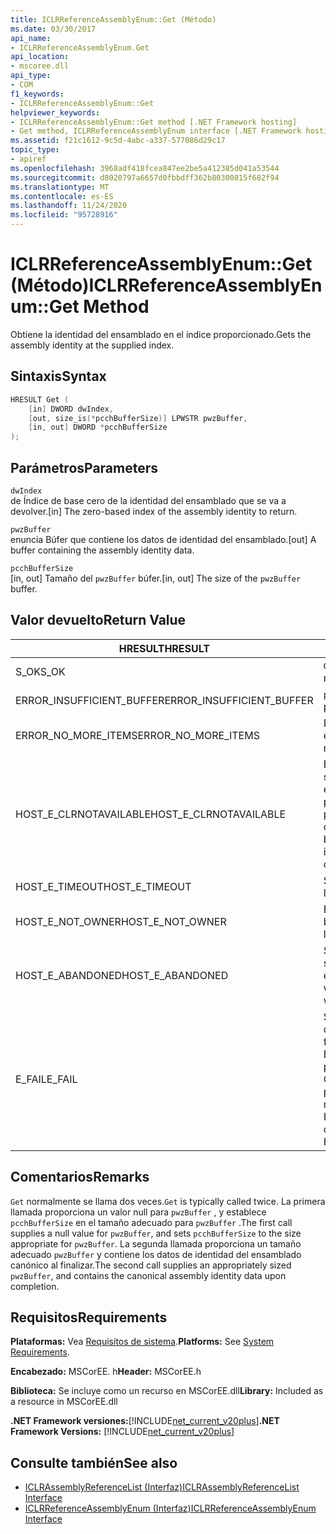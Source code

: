 ```yaml
---
title: ICLRReferenceAssemblyEnum::Get (Método)
ms.date: 03/30/2017
api_name:
- ICLRReferenceAssemblyEnum.Get
api_location:
- mscoree.dll
api_type:
- COM
f1_keywords:
- ICLRReferenceAssemblyEnum::Get
helpviewer_keywords:
- ICLRReferenceAssemblyEnum::Get method [.NET Framework hosting]
- Get method, ICLRReferenceAssemblyEnum interface [.NET Framework hosting]
ms.assetid: f21c1612-9c5d-4abc-a337-577086d29c17
topic_type:
- apiref
ms.openlocfilehash: 3968adf418fcea847ee2be5a412385d041a53544
ms.sourcegitcommit: d8020797a6657d0fbbdff362b80300815f682f94
ms.translationtype: MT
ms.contentlocale: es-ES
ms.lasthandoff: 11/24/2020
ms.locfileid: "95728916"
---
```

# <a name="iclrreferenceassemblyenumget-method"></a><span data-ttu-id="44cc6-102">ICLRReferenceAssemblyEnum::Get (Método)</span><span class="sxs-lookup"><span data-stu-id="44cc6-102">ICLRReferenceAssemblyEnum::Get Method</span></span>

<span data-ttu-id="44cc6-103">Obtiene la identidad del ensamblado en el índice proporcionado.</span><span class="sxs-lookup"><span data-stu-id="44cc6-103">Gets the assembly identity at the supplied index.</span></span>  
  
## <a name="syntax"></a><span data-ttu-id="44cc6-104">Sintaxis</span><span class="sxs-lookup"><span data-stu-id="44cc6-104">Syntax</span></span>  
  
```cpp  
HRESULT Get (  
    [in] DWORD dwIndex,  
    [out, size_is(*pcchBufferSize)] LPWSTR pwzBuffer,  
    [in, out] DWORD *pcchBufferSize  
);  
```  
  
## <a name="parameters"></a><span data-ttu-id="44cc6-105">Parámetros</span><span class="sxs-lookup"><span data-stu-id="44cc6-105">Parameters</span></span>  

 `dwIndex`  
 <span data-ttu-id="44cc6-106">de Índice de base cero de la identidad del ensamblado que se va a devolver.</span><span class="sxs-lookup"><span data-stu-id="44cc6-106">[in] The zero-based index of the assembly identity to return.</span></span>  
  
 `pwzBuffer`  
 <span data-ttu-id="44cc6-107">enuncia Búfer que contiene los datos de identidad del ensamblado.</span><span class="sxs-lookup"><span data-stu-id="44cc6-107">[out] A buffer containing the assembly identity data.</span></span>  
  
 `pcchBufferSize`  
 <span data-ttu-id="44cc6-108">[in, out] Tamaño del `pwzBuffer` búfer.</span><span class="sxs-lookup"><span data-stu-id="44cc6-108">[in, out] The size of the `pwzBuffer` buffer.</span></span>  
  
## <a name="return-value"></a><span data-ttu-id="44cc6-109">Valor devuelto</span><span class="sxs-lookup"><span data-stu-id="44cc6-109">Return Value</span></span>  
  
|<span data-ttu-id="44cc6-110">HRESULT</span><span class="sxs-lookup"><span data-stu-id="44cc6-110">HRESULT</span></span>|<span data-ttu-id="44cc6-111">Descripción</span><span class="sxs-lookup"><span data-stu-id="44cc6-111">Description</span></span>|  
|-------------|-----------------|  
|<span data-ttu-id="44cc6-112">S_OK</span><span class="sxs-lookup"><span data-stu-id="44cc6-112">S_OK</span></span>|<span data-ttu-id="44cc6-113">`Get` se devolvió correctamente.</span><span class="sxs-lookup"><span data-stu-id="44cc6-113">`Get` returned successfully.</span></span>|  
|<span data-ttu-id="44cc6-114">ERROR_INSUFFICIENT_BUFFER</span><span class="sxs-lookup"><span data-stu-id="44cc6-114">ERROR_INSUFFICIENT_BUFFER</span></span>|<span data-ttu-id="44cc6-115">`pwzBuffer` es demasiado pequeño.</span><span class="sxs-lookup"><span data-stu-id="44cc6-115">`pwzBuffer` is too small.</span></span>|  
|<span data-ttu-id="44cc6-116">ERROR_NO_MORE_ITEMS</span><span class="sxs-lookup"><span data-stu-id="44cc6-116">ERROR_NO_MORE_ITEMS</span></span>|<span data-ttu-id="44cc6-117">La enumeración no contiene más elementos.</span><span class="sxs-lookup"><span data-stu-id="44cc6-117">The enumeration contains no more items.</span></span>|  
|<span data-ttu-id="44cc6-118">HOST_E_CLRNOTAVAILABLE</span><span class="sxs-lookup"><span data-stu-id="44cc6-118">HOST_E_CLRNOTAVAILABLE</span></span>|<span data-ttu-id="44cc6-119">El Common Language Runtime (CLR) no se ha cargado en un proceso o el CLR se encuentra en un estado en el que no puede ejecutar código administrado ni procesar la llamada correctamente.</span><span class="sxs-lookup"><span data-stu-id="44cc6-119">The common language runtime (CLR) has not been loaded into a process, or the CLR is in a state in which it cannot run managed code or process the call successfully.</span></span>|  
|<span data-ttu-id="44cc6-120">HOST_E_TIMEOUT</span><span class="sxs-lookup"><span data-stu-id="44cc6-120">HOST_E_TIMEOUT</span></span>|<span data-ttu-id="44cc6-121">Se agotó el tiempo de espera de la llamada.</span><span class="sxs-lookup"><span data-stu-id="44cc6-121">The call timed out.</span></span>|  
|<span data-ttu-id="44cc6-122">HOST_E_NOT_OWNER</span><span class="sxs-lookup"><span data-stu-id="44cc6-122">HOST_E_NOT_OWNER</span></span>|<span data-ttu-id="44cc6-123">El autor de la llamada no posee el bloqueo.</span><span class="sxs-lookup"><span data-stu-id="44cc6-123">The caller does not own the lock.</span></span>|  
|<span data-ttu-id="44cc6-124">HOST_E_ABANDONED</span><span class="sxs-lookup"><span data-stu-id="44cc6-124">HOST_E_ABANDONED</span></span>|<span data-ttu-id="44cc6-125">Se canceló un evento mientras un subproceso o fibra bloqueados estaba esperando en él.</span><span class="sxs-lookup"><span data-stu-id="44cc6-125">An event was canceled while a blocked thread or fiber was waiting on it.</span></span>|  
|<span data-ttu-id="44cc6-126">E_FAIL</span><span class="sxs-lookup"><span data-stu-id="44cc6-126">E_FAIL</span></span>|<span data-ttu-id="44cc6-127">Se produjo un error grave desconocido.</span><span class="sxs-lookup"><span data-stu-id="44cc6-127">An unknown catastrophic failure occurred.</span></span> <span data-ttu-id="44cc6-128">Si un método devuelve E_FAIL, CLR ya no se puede usar en el proceso.</span><span class="sxs-lookup"><span data-stu-id="44cc6-128">If a method returns E_FAIL, the CLR is no longer usable within the process.</span></span> <span data-ttu-id="44cc6-129">Las llamadas subsiguientes a métodos de hospedaje devuelven HOST_E_CLRNOTAVAILABLE.</span><span class="sxs-lookup"><span data-stu-id="44cc6-129">Subsequent calls to hosting methods return HOST_E_CLRNOTAVAILABLE.</span></span>|  
  
## <a name="remarks"></a><span data-ttu-id="44cc6-130">Comentarios</span><span class="sxs-lookup"><span data-stu-id="44cc6-130">Remarks</span></span>  

 <span data-ttu-id="44cc6-131">`Get` normalmente se llama dos veces.</span><span class="sxs-lookup"><span data-stu-id="44cc6-131">`Get` is typically called twice.</span></span> <span data-ttu-id="44cc6-132">La primera llamada proporciona un valor null para `pwzBuffer` , y establece `pcchBufferSize` en el tamaño adecuado para `pwzBuffer` .</span><span class="sxs-lookup"><span data-stu-id="44cc6-132">The first call supplies a null value for `pwzBuffer`, and sets `pcchBufferSize` to the size appropriate for `pwzBuffer`.</span></span> <span data-ttu-id="44cc6-133">La segunda llamada proporciona un tamaño adecuado `pwzBuffer` y contiene los datos de identidad del ensamblado canónico al finalizar.</span><span class="sxs-lookup"><span data-stu-id="44cc6-133">The second call supplies an appropriately sized `pwzBuffer`, and contains the canonical assembly identity data upon completion.</span></span>  
  
## <a name="requirements"></a><span data-ttu-id="44cc6-134">Requisitos</span><span class="sxs-lookup"><span data-stu-id="44cc6-134">Requirements</span></span>  

 <span data-ttu-id="44cc6-135">**Plataformas:** Vea [Requisitos de sistema](../../get-started/system-requirements.md).</span><span class="sxs-lookup"><span data-stu-id="44cc6-135">**Platforms:** See [System Requirements](../../get-started/system-requirements.md).</span></span>  
  
 <span data-ttu-id="44cc6-136">**Encabezado:** MSCorEE. h</span><span class="sxs-lookup"><span data-stu-id="44cc6-136">**Header:** MSCorEE.h</span></span>  
  
 <span data-ttu-id="44cc6-137">**Biblioteca:** Se incluye como un recurso en MSCorEE.dll</span><span class="sxs-lookup"><span data-stu-id="44cc6-137">**Library:** Included as a resource in MSCorEE.dll</span></span>  
  
 <span data-ttu-id="44cc6-138">**.NET Framework versiones:**[!INCLUDE[net_current_v20plus](../../../../includes/net-current-v20plus-md.md)]</span><span class="sxs-lookup"><span data-stu-id="44cc6-138">**.NET Framework Versions:** [!INCLUDE[net_current_v20plus](../../../../includes/net-current-v20plus-md.md)]</span></span>  
  
## <a name="see-also"></a><span data-ttu-id="44cc6-139">Consulte también</span><span class="sxs-lookup"><span data-stu-id="44cc6-139">See also</span></span>

- [<span data-ttu-id="44cc6-140">ICLRAssemblyReferenceList (Interfaz)</span><span class="sxs-lookup"><span data-stu-id="44cc6-140">ICLRAssemblyReferenceList Interface</span></span>](iclrassemblyreferencelist-interface.md)
- [<span data-ttu-id="44cc6-141">ICLRReferenceAssemblyEnum (Interfaz)</span><span class="sxs-lookup"><span data-stu-id="44cc6-141">ICLRReferenceAssemblyEnum Interface</span></span>](iclrreferenceassemblyenum-interface.md)
